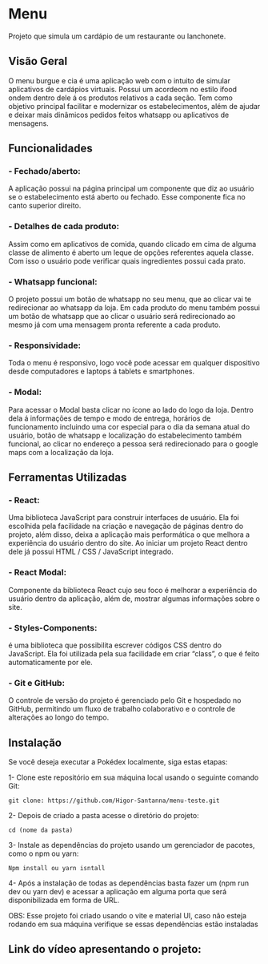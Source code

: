 # Menu

Projeto que simula um cardápio de um restaurante ou lanchonete.

## Visão Geral
O menu burgue e cia é uma aplicação web com o intuito de simular aplicativos de cardápios virtuais. Possui um acordeom no estilo ifood ondem dentro dele á os produtos relativos a cada seção. Tem como objetivo principal facilitar e modernizar os estabelecimentos, além de ajudar e deixar mais dinâmicos pedidos feitos whatsapp ou aplicativos de mensagens.   

## Funcionalidades

### - Fechado/aberto:  
A aplicação possui na página principal um componente que diz ao usuário se o estabelecimento está aberto ou fechado. Esse componente fica no canto superior direito.

### - Detalhes de cada produto: 
Assim como em aplicativos de comida, quando clicado em cima de alguma classe de alimento é aberto um leque de opções referentes aquela classe. Com isso o usuário pode verificar quais ingredientes possui cada prato. 

### - Whatsapp funcional:
O projeto possui um botão de whatsapp no seu menu, que ao clicar vai te redirecionar ao whatsapp da loja. Em cada produto do menu também possui um botão de whatsapp que ao clicar o usuário será redirecionado ao mesmo já com uma mensagem pronta referente a cada produto.


### - Responsividade: 
Toda o menu é responsivo, logo você pode acessar em qualquer dispositivo desde computadores e laptops á tablets e smartphones.

### - Modal:
Para acessar o Modal basta clicar no ícone ao lado do logo da loja. Dentro dela á informações de tempo e modo de entrega, horários de funcionamento incluindo uma cor especial para o dia da semana atual do usuário, botão de whatsapp e localização do estabelecimento também funcional, ao clicar no endereço a pessoa será redirecionado para o google maps com a localização da loja.
 
## Ferramentas Utilizadas

### - React: 
Uma biblioteca JavaScript para construir interfaces de usuário. Ela foi escolhida pela facilidade na criação e navegação de páginas dentro do projeto, além disso, deixa a aplicação mais performática o que melhora a experiência do usuário dentro do site. Ao iniciar um projeto React dentro dele já possui HTML / CSS / JavaScript integrado.

### - React Modal: 
Componente da biblioteca React cujo seu foco é melhorar a experiência do usuário dentro da aplicação, além de, mostrar algumas informações sobre o site.

### - Styles-Components: 
é uma biblioteca que possibilita escrever códigos CSS dentro do JavaScript. Ela foi utilizada pela sua facilidade em criar “class”, o que é feito automaticamente por ele.

### - Git e GitHub: 
O controle de versão do projeto é gerenciado pelo Git e hospedado no GitHub, permitindo um fluxo de trabalho colaborativo e o controle de alterações ao longo do tempo.

## Instalação

Se você deseja executar a Pokédex localmente, siga estas etapas:

1-  Clone este repositório em sua máquina local usando o seguinte comando Git:

    git clone: https://github.com/Higor-Santanna/menu-teste.git

2-  Depois de criado a pasta acesse o diretório do projeto:

    cd (nome da pasta)

3-  Instale as dependências do projeto usando um gerenciador de pacotes, como o npm ou yarn:

    Npm install ou yarn isntall

4-  Após a instalação de todas as dependências basta fazer um (npm run dev ou yarn dev) e acessar a aplicação em alguma porta que será disponibilizada em forma de URL.

OBS: Esse projeto foi criado usando o vite e material UI, caso não esteja rodando em sua máquina verifique se essas dependências estão instaladas

## Link do vídeo apresentando o projeto:

